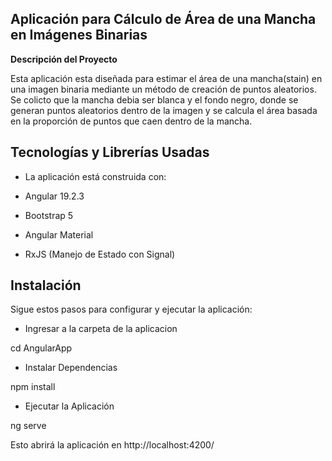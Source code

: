 ## Aplicación para Cálculo de Área de una Mancha en Imágenes Binarias

**Descripción del Proyecto**

Esta aplicación esta diseñada para estimar el área de una mancha(stain) en una imagen binaria mediante un método de creación de puntos aleatorios. Se colicto que la mancha debia ser blanca y el fondo negro, donde se generan puntos aleatorios dentro de la imagen y se calcula el área basada en la proporción de puntos que caen dentro de la mancha.

## Tecnologías y Librerías Usadas

- La aplicación está construida con:

- Angular 19.2.3 

- Bootstrap 5

- Angular Material

- RxJS (Manejo de Estado con Signal)

## Instalación

Sigue estos pasos para configurar y ejecutar la aplicación:

- Ingresar a la carpeta de la aplicacion

cd AngularApp

- Instalar Dependencias

npm install

- Ejecutar la Aplicación

ng serve

Esto abrirá la aplicación en http://localhost:4200/